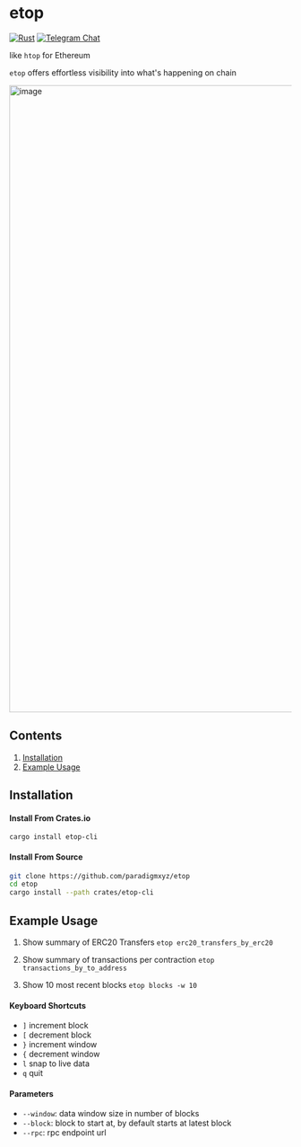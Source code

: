 
# etop

[![Rust](https://github.com/paradigmxyz/cryo/actions/workflows/build_and_test.yml/badge.svg)](https://github.com/paradigmxyz/cryo/actions/workflows/build_and_test.yml) [![Telegram Chat](https://img.shields.io/badge/Telegram-join_chat-blue.svg)](https://t.me/paradigm_data)

like `htop` for Ethereum

`etop` offers effortless visibility into what's happening on chain

<img width="1117" alt="image" src="https://github.com/paradigmxyz/etop/assets/7907648/1d760abc-e89f-4877-a937-1a6671cc3d72">


## Contents
1. [Installation](#installation)
2. [Example Usage](#example-usage)


## Installation

#### Install From Crates.io
`cargo install etop-cli`


#### Install From Source
```bash
git clone https://github.com/paradigmxyz/etop
cd etop
cargo install --path crates/etop-cli
```

## Example Usage

1. Show summary of ERC20 Transfers
`etop erc20_transfers_by_erc20`

2. Show summary of transactions per contraction
`etop transactions_by_to_address`

3. Show 10 most recent blocks
`etop blocks -w 10`

#### Keyboard Shortcuts
- `]` increment block
- `[` decrement block
- `}` increment window
- `{` decrement window
- `l` snap to live data
- `q` quit

#### Parameters
- `--window`: data window size in number of blocks
- `--block`: block to start at, by default starts at latest block
- `--rpc`: rpc endpoint url


